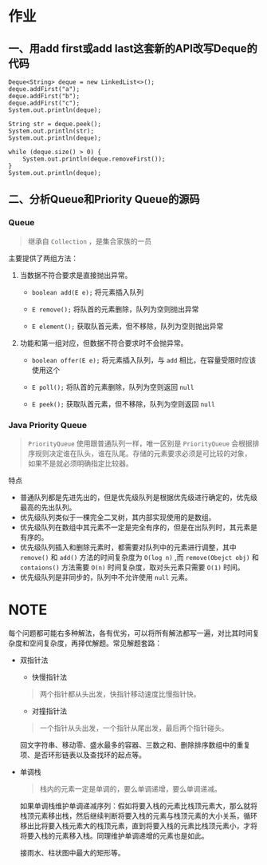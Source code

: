 # 作业

## 一、用add first或add last这套新的API改写Deque的代码

```
Deque<String> deque = new LinkedList<>();
deque.addFirst("a");
deque.addFirst("b");
deque.addFirst("c");
System.out.println(deque);

String str = deque.peek();
System.out.println(str);
System.out.println(deque);

while (deque.size() > 0) {
    System.out.println(deque.removeFirst());
}
System.out.println(deque);
```

## 二、分析Queue和Priority Queue的源码

### Queue
> 继承自 `Collection` ，是集合家族的一员

主要提供了两组方法：

1. 当数据不符合要求是直接抛出异常。

    - `boolean add(E e);` 将元素插入队列

    - `E remove();` 将队首的元素删除，队列为空则抛出异常

    - `E element();` 获取队首元素，但不移除，队列为空则抛出异常

2. 功能和第一组对应，但数据不符合要求时不会抛异常。

    - `boolean offer(E e);` 将元素插入队列，与 `add` 相比，在容量受限时应该使用这个

    - `E poll();` 将队首的元素删除，队列为空则返回 `null`

    - `E peek();` 获取队首元素，但不移除，队列为空则返回 `null`

### Java Priority Queue

> `PriorityQueue` 使用跟普通队列一样，唯一区别是 `PriorityQueue` 会根据排序规则决定谁在队头，谁在队尾。存储的元素要求必须是可比较的对象， 如果不是就必须明确指定比较器。

特点

- 普通队列都是先进先出的，但是优先级队列是根据优先级进行确定的，优先级最高的先出队列。
- 优先级队列类似于一棵完全二叉树，其内部实现使用的是数组。
- 优先级队列在数组中其元素不一定是完全有序的，但是在出队列时，其元素是有序的。
- 优先级队列插入和删除元素时，都需要对队列中的元素进行调整，其中 `remove()` 和 `add()` 方法的时间复杂度为 `O(log n)` ,而 `remove(Obejct obj)` 和 `contaions()` 方法需要 `O(n)` 时间复杂度，取对头元素只需要 `O(1)` 时间。
- 优先级队列是非同步的，队列中不允许使用 `null` 元素。

# NOTE

每个问题都可能右多种解法，各有优劣，可以将所有解法都写一遍，对比其时间复杂度和空间复杂度，再择优解题。常见解题套路：

- 双指针法

    - 快慢指针法

    > 两个指针都从头出发，快指针移动速度比慢指针快。

    - 对撞指针法

    > 一个指针从头出发，一个指针从尾出发，最后两个指针碰头。

    回文字符串、移动零、盛水最多的容器、三数之和、删除排序数组中的重复项、是否环形链表以及查找环的起点等。

- 单调栈

    > 栈内的元素一定是单调的，要么单调递增，要么单调递减。

    如果单调栈维护单调递减序列：假如将要入栈的元素比栈顶元素大，那么就将栈顶元素移出栈，然后继续判断将要入栈的元素与栈顶元素的大小关系，循环移出比将要入栈元素大的栈顶元素，直到将要入栈的元素比栈顶元素小，才将将要入栈的元素移入栈。同理维护单调递增的元素也是如此。

    接雨水、柱状图中最大的矩形等。
